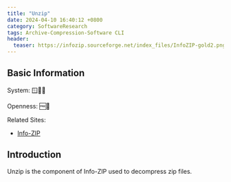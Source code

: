 ```yaml
---
title: "Unzip"
date: 2024-04-10 16:40:12 +0800
category: SoftwareResearch
tags: Archive-Compression-Software CLI
header:
  teaser: https://infozip.sourceforge.net/index_files/InfoZIP-gold2.png
---
```


## Basic Information

System: 🪟🍎🐧

Openness: 🆓📖

Related Sites:

* [Info-ZIP](https://infozip.sourceforge.net/)

## Introduction

Unzip is the component of Info-ZIP used to decompress zip files.
